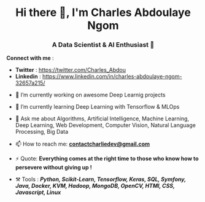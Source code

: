 <h1 align="center"> Hi there 👋, I'm Charles Abdoulaye Ngom </h1>


<h3 align="center"> A Data Scientist & AI Enthusiast 🙂 </h3>

**Connect with me** : 
* **Twitter** : https://twitter.com/Charles_Abdou
* **Linkedin** : https://www.linkedin.com/in/charles-abdoulaye-ngom-32657a215/

- 🔭 I’m currently working on awesome Deep Learnig projects
- 🌱 I’m currently learning Deep Learning with Tensorflow & MLOps
- 💬 Ask me about Algorithms, Artificial Intelligence, Machine Learning, Deep Learning, Web Development, Computer Vision, Natural Language Processing, Big Data

- 📫 How to reach me: **contactcharliedev@gmail.com**

- ⚡ Quote: **Everything comes at the right time to those who know how to persevere without giving up !**

- ⚒️ Tools :  ***Python, Scikit-Learn, Tensorflow, Keras, SQL, Symfony, Java, Docker, KVM, Hadoop, MongoDB, OpenCV, HTMl, CSS, Javascript, Linux***



